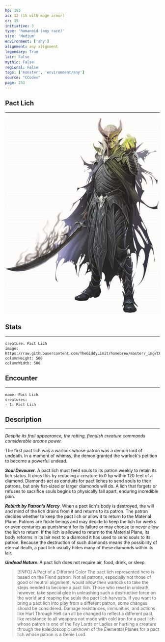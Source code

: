```yaml
---
hp: 195
ac: 12 (15 with mage armor)
cr: 15
initiative: 3
type: 'humanoid (any race)'    
size: 'Medium'
environment: ['any']
alignment: any alignment
legendary: True
lair: False
mythic: False
regional: False
tags: ['monster', 'environment/any']
source: "CCodex"
page: 253
---
```


## Pact Lich
---

![|600](https://raw.githubusercontent.com/TheGiddyLimit/homebrew/master/_img/CCodex/Pactlich.jpg)

## Stats
---

```statblock
creature: Pact Lich
image: https://raw.githubusercontent.com/TheGiddyLimit/homebrew/master/_img/CCodex/pactlich_token.png
columnHeight: 500
columnWidth: 500
```

## Encounter
---

```encounter-table
name: Pact Lich
creatures:
- 1: Pact Lich
```

## Description
---
_Despite its frail appearance, the rotting, fiendish creature commands considerable arcane power._

The first pact lich was a warlock whose patron was a demon lord of undeath. In a moment of whimsy, the demon granted the warlock's petition to become a powerful undead.

**_Soul Devourer_**. A pact lich must feed souls to its patron weekly to retain its lich status. It does this by reducing a creature to 0 hp within 120 feet of a diamond. Diamonds act as conduits for pact liches to send souls to their patrons, but only fist-sized or larger diamonds will do. A lich that forgets or refuses to sacrifice souls begins to physically fall apart, enduring incredible pain.

**_Rebirth by Patron's Mercy_**. When a pact lich's body is destroyed, the will and mind of the lich drains from it and returns to its patron. The patron decides whether to keep the pact lich or allow it to return to the Material Plane. Patrons are fickle beings and may decide to keep the lich for weeks or even centuries as punishment for its failure or may choose to never allow the lich to return. If the lich is allowed to return to the Material Plane, its body reforms in its lair next to a diamond it has used to send souls to its patron. Because the destruction of such diamonds means the possibility of eternal death, a pact lich usually hides many of these diamonds within its lair.

**_Undead Nature_**. A pact lich does not require air, food, drink, or sleep.

> [!INFO] A Pact of a Different Color
>The pact lich represented here is based on the Fiend patron. Not all patrons, especially not those of good or neutral alignment, would allow their warlocks to take the steps needed to become a pact lich. Those who revel in undeath, however, take special glee in unleashing such a destructive force on the world and reaping the souls the pact lich harvests. If you want to bring a pact lich into play from a different patron, some changes should be considered. Damage resistances, immunities, and actions like Hurl Through Hell can all be changed to reflect a different pact, like resistance to all weapons not made with cold iron for a pact lich whose patron is one of the Fey Lords or Ladies or hurtling a creature through the kaleidoscopic unknown of the Elemental Planes for a pact lich whose patron is a Genie Lord.






